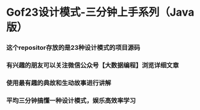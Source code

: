 # Gof23设计模式-三分钟上手系列（Java版）
### 这个repositor存放的是23种设计模式的项目源码
### 有兴趣的朋友可以关注微信公众号【大数据编程】浏览详细文章
### 使用最有趣的典故和生动故事进行讲解
### 平均三分钟搞懂一种设计模式，娱乐高效率学习
